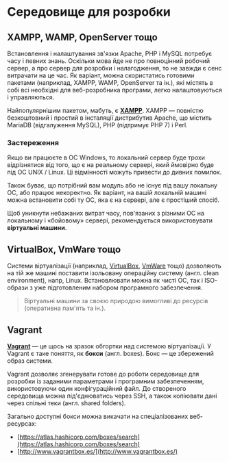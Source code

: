 # Середовище для розробки

## XAMPP, WAMP, OpenServer тощо

Встановлення і налаштування зв'язки Apache, PHP і MySQL потребує часу і певних знань. Оскільки мова йде не про повноцінний робочий сервер, а про сервер для розробки і налагодження, то не завжди є сенс витрачати на це час. Як варіант, можна скористатись готовими пакетами (наприклад, XAMPP, WAMP, OpenServer та ін.), які містять в собі всі необхідні для веб-розробника програми, легко налаштовуються і управляються.

Найпопулярнішим пакетом, мабуть, є **[XAMPP](https://www.apachefriends.org/index.html)**. XAMPP — повністю безкоштовний і простий в інсталяції дистрибутив Apache, що містить MariaDB (відгалуження MySQL), PHP (підтримує PHP 7) і Perl.

### Застереження

Якщо ви працюєте в ОС Windows, то локальний сервер буде трохи відрізнятися від того, що є на реальному сервері, який ймовірно буде під ОС UNIX / Linux. Ці відмінності можуть привести до дивних помилок.

Також буває, що потрібний вам модуль або не існує під вашу локальну ОС, або працює некоректно. Як варіант, на вашій локальній машині можна встановити собі ту ОС, яка є на сервері, але є простіший спосіб.

Щоб уникнути небажаних витрат часу, пов'язаних з різними ОС на локальному і «бойовому» сервері, рекомендується використовувати **віртуальні машини**.

## VirtualBox, VmWare тощо

Системи віртуалізації (наприклад, [VirtualBox](https://www.virtualbox.org/wiki/Downloads), [VmWare](https://www.vmware.com) тощо) дозволяють на тій же машині поставити ізольовану операційну систему (англ. clean environment), напр, Linux. Встановлювати можна як чисті ОС, так і ISO-образи з уже підготовленим набором програмного забезпечення.

> Віртуальні машини за своєю природою вимогливі до ресурсів (оперативна пам'ять та ін.).

## Vagrant

**[Vagrant](https://www.vagrantup.com)** — це щось на зразок обгортки над системою віртуалізації. У Vagrant є таке поняття, як **бокси** (англ. boxes). Бокс — це збережений образ системи.

Vagrant дозволяє згенерувати готове до роботи середовище для розробки із заданими параметрами і програмним забезпеченням, використовуючи один конфігураційний файл. До створеного середовища можна під'єднюватись через SSH, а також копіювати дані через спільні теки (англ. shared folders).

Загально доступні бокси можна викачати на спеціалізованих веб-ресурсах:

* [https://atlas.hashicorp.com/boxes/search](https://atlas.hashicorp.com/boxes/search)
* [http://www.vagrantbox.es/](http://www.vagrantbox.es/)